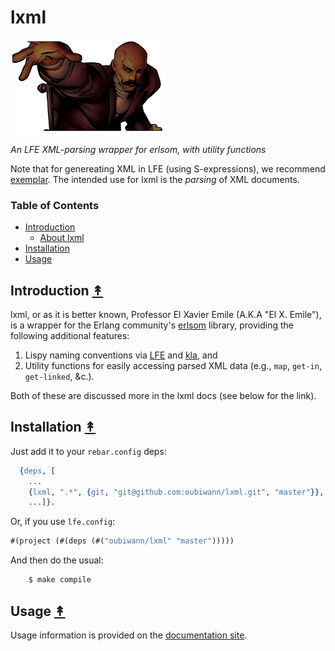 # lxml

<img src="resources/images/professor-xavier-emile.png" />

*An LFE XML-parsing wrapper for erlsom, with utility functions*

Note that for genereating XML in LFE (using S-expressions), we recommend
[exemplar](https://github.com/lfex/exemplar). The intended use for lxml is
the *parsing* of XML documents.

### Table of Contents

* [Introduction](#introduction-)
  * [About lxml](#about-lxml-)
* [Installation](#installation-)
* [Usage](#usage-)


## Introduction [&#x219F;](#table-of-contents)

lxml, or as it is better known, Professor El Xavier Emile (A.K.A "El X. Emile"),
is a wrapper for the Erlang community's
[erlsom](https://github.com/willemdj/erlsom) library, providing the following
additional features:

1. Lispy naming conventions via [LFE](https://github.com/rvirding/lfe) and
   [kla](https://github.com/billosys/kla), and
2. Utility functions for easily accessing parsed XML data
   (e.g., ``map``, ``get-in``, ``get-linked``, &c.).

Both of these are discussed more in the lxml docs (see below for the link).


## Installation [&#x219F;](#table-of-contents)

Just add it to your ``rebar.config`` deps:

```erlang
  {deps, [
    ...
    {lxml, ".*", {git, "git@github.com:oubiwann/lxml.git", "master"}},
    ...]}.
```

Or, if you use ``lfe.config``:

```lisp
#(project (#(deps (#("oubiwann/lxml" "master")))))
```

And then do the usual:

```bash
    $ make compile
```


## Usage [&#x219F;](#table-of-contents)

Usage information is provided on the [documentation site](http://oubiwann.github.io/lxml/).
